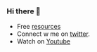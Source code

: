 ### Hi there 👋
 
- Free [resources](https://linktr.ee/brwnboi)
- Connect w me on [twitter](https://www.twitter.com/aryan_eth).
- Watch on [Youtube](https://www.youtube.com/@brwnboi)
